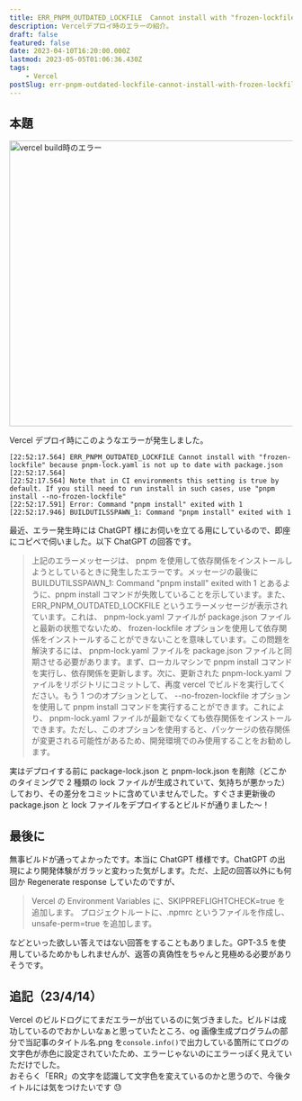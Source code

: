 ```yaml
---
title: ERR_PNPM_OUTDATED_LOCKFILE  Cannot install with "frozen-lockfile" because pnpm-lock.yaml is not up to date with package.json
description: Vercelデプロイ時のエラーの紹介。
draft: false
featured: false
date: 2023-04-10T16:20:00.000Z
lastmod: 2023-05-05T01:06:36.430Z
tags:
    - Vercel
postSlug: err-pnpm-outdated-lockfile-cannot-install-with-frozen-lockfile-because-pnpm-lock-yaml-is-not-up-to-date-with-package-json
---
```


## 本題

<img src="/assets/img/posts/vercel_error_230410.png" title="vercel build時のエラー" alt="vercel build時のエラー" width="1024" height="508" >

Vercel デプロイ時にこのようなエラーが発生しました。

```shellscript
[22:52:17.564] ERR_PNPM_OUTDATED_LOCKFILE Cannot install with "frozen-lockfile" because pnpm-lock.yaml is not up to date with package.json
[22:52:17.564]
[22:52:17.564] Note that in CI environments this setting is true by default. If you still need to run install in such cases, use "pnpm install --no-frozen-lockfile"
[22:52:17.591] Error: Command "pnpm install" exited with 1
[22:52:17.946] BUILDUTILSSPAWN_1: Command "pnpm install" exited with 1
```

最近、エラー発生時には ChatGPT 様にお伺いを立てる用にしているので、即座にコピペで伺いました。以下 ChatGPT の回答です。

> 上記のエラーメッセージは、 pnpm を使用して依存関係をインストールしようとしているときに発生したエラーです。メッセージの最後に BUILDUTILSSPAWN_1: Command "pnpm install" exited with 1 とあるように、pnpm install コマンドが失敗していることを示しています。また、ERR_PNPM_OUTDATED_LOCKFILE というエラーメッセージが表示されています。これは、 pnpm-lock.yaml ファイルが package.json ファイルと最新の状態でないため、 frozen-lockfile オプションを使用して依存関係をインストールすることができないことを意味しています。この問題を解決するには、 pnpm-lock.yaml ファイルを package.json ファイルと同期させる必要があります。まず、ローカルマシンで pnpm install コマンドを実行し、依存関係を更新します。次に、更新された pnpm-lock.yaml ファイルをリポジトリにコミットして、再度 vercel でビルドを実行してください。もう 1 つのオプションとして、 --no-frozen-lockfile オプションを使用して pnpm install コマンドを実行することができます。これにより、 pnpm-lock.yaml ファイルが最新でなくても依存関係をインストールできます。ただし、このオプションを使用すると、パッケージの依存関係が変更される可能性があるため、開発環境でのみ使用することをお勧めします。

実はデプロイする前に package-lock.json と pnpm-lock.json を削除（どこかのタイミングで 2 種類の lock ファイルが生成されていて、気持ちが悪かった）しており、その差分をコミットに含めていませんでした。すぐさま更新後の package.json と lock ファイルをデプロイするとビルドが通りました〜！

## 最後に

無事ビルドが通ってよかったです。本当に ChatGPT 様様です。ChatGPT の出現により開発体験がガラッと変わった気がします。ただ、上記の回答以外にも何回か Regenerate response していたのですが、

> Vercel の Environment Variables に、SKIPPREFLIGHTCHECK=true を追加します。
> プロジェクトルートに、.npmrc というファイルを作成し、unsafe-perm=true を追加します。

などといった欲しい答えではない回答をすることもありました。GPT-3.5 を使用しているためかもしれませんが、返答の真偽性をちゃんと見極める必要がありそうです。

## 追記（23/4/14）

Vercel のビルドログにてまだエラーが出ているのに気づきました。ビルドは成功しているのでおかしいなぁと思っていたところ、og 画像生成プログラムの部分で当記事のタイトル名.png を`console.info()`で出力している箇所にてログの文字色が赤色に設定されていたため、エラーじゃないのにエラーっぽく見えていただけでした。<br>
おそらく「ERR」の文字を認識して文字色を変えているのかと思うので、今後タイトルには気をつけたいです 😓
